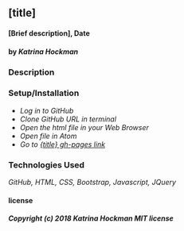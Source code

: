 ## **[title]**

#### [Brief description], Date

#### by _Katrina Hockman_

### Description

### Setup/Installation

* _Log in to GitHub_
* _Clone GitHub URL in terminal_
* _Open the html file in your Web Browser_
* _Open file in Atom_
*  _Go to [{title} gh-pages link](https://kmh620.github.io/[repository-name]/)_




### Technologies Used

_GitHub, HTML, CSS, Bootstrap, Javascript, JQuery_



#### license
##### Copyright (c) 2018 *Katrina Hockman* MIT license
